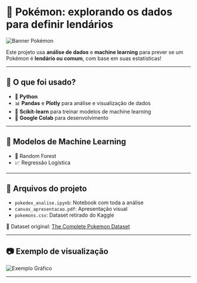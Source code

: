 # 🧠 Pokémon: explorando os dados para definir lendários

![Banner Pokémon](https://github.com/giseleoliver9/Pokemon_explorando_os_dados_para_definir_lendarios/blob/main/mewtwo%20vs%20charizard.jpg)

Este projeto usa **análise de dados** e **machine learning** para prever se um Pokémon é **lendário ou comum**, com base em suas estatísticas!

---

## 🔧 O que foi usado?

- 🐍 **Python**
- 📊 **Pandas** e **Plotly** para análise e visualização de dados
- 🤖 **Scikit-learn** para treinar modelos de machine learning
- 📘 **Google Colab** para desenvolvimento

---

## 🤖 Modelos de Machine Learning

- 🌲 Random Forest  
- 📈 Regressão Logística

---

## 📁 Arquivos do projeto

- `pokedex_analise.ipynb`: Notebook com toda a análise
- `canvas_apresentacao.pdf`: Apresentação visual
- `pokemons.csv`: Dataset retirado do Kaggle

📌 Dataset original: [The Complete Pokemon Dataset](https://www.kaggle.com/datasets/rounakbanik/pokemon/data)

---

## 📷 Exemplo de visualização

![Exemplo Gráfico](https://github.com/giseleoliver9/Pokemon_explorando_os_dados_para_definir_lendarios/blob/main/top_5.png)  

---
